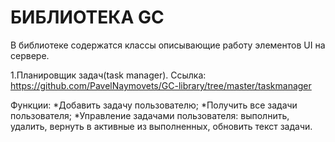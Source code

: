 # БИБЛИОТЕКА GC

В библиотеке содержатся классы описывающие работу элементов UI на сервере.

1.Планировщик задач(task manager).
Ссылка: https://github.com/PavelNaymovets/GC-library/tree/master/taskmanager

Функции:
*Добавить задачу пользователю;
*Получить все задачи пользователя;
*Управление задачами пользователя: выполнить, удалить, вернуть в активные из выполненных, обновить текст задачи.